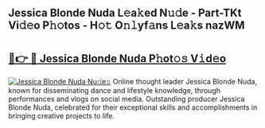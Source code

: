 ## Jessica Blonde Nuda L𝚎a𝚔ed N𝚞𝚍e - Part-TKt Vi𝚍𝚎o P𝚑𝚘tos - H𝚘𝚝 O𝚗𝚕yf𝚊ns L𝚎a𝚔s nazWM

# <h2><a href="http://kf5xhci.oniu.top/?m=Jessica+Blonde+Nuda">🔗👉 🔴 Jessica Blonde Nuda P𝚑ot𝚘𝚜 V𝚒d𝚎o</a></h2>

[![Jessica Blonde Nuda Nu𝚍e𝚜](https://i.imgur.com/0qMVB7G.gif)](http://kf5xhci.oniu.top/?m=Jessica+Blonde+Nuda)
Online thought leader Jessica Blonde Nuda, known for disseminating dance and lifestyle knowledge, through performances and vlogs on social media. Outstanding producer Jessica Blonde Nuda, celebrated for their exceptional skills and accomplishments in bringing creative projects to life.  
